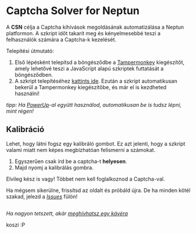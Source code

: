 # Captcha Solver for Neptun

A **CSN** célja a Captcha kihívások megoldásának automatizálása a Neptun platformon. A szkript időt takarít meg és kényelmesebbé teszi a felhasználók számára a Captcha-k kezelését.

Telepítési útmutató:
1. Első lépésként telepítsd a böngésződbe a [Tampermonkey](https://www.tampermonkey.net/) kiegészítőt, amely lehetővé teszi a JavaScript alapú szkriptek futtatását a böngésződben.
2. A szkript telepítéséhez [kattints ide](https://github.com/LetsUpdate/CSN/releases/latest/download/CSN.user.js). Ezután a szkript automatikusan bekerül a Tampermonkey kiegészítőbe, és már el is kezdheted használni!

*tipp: Ha [PowerUp](https://github.com/solymosi/npu)-al együtt használod, automatikusan be is tudsz lépni, mint régen!*

## Kalibráció
Lehet, hogy látni fogsz egy kalibráló gombot. Ez azt jelenti, hogy a szkript valami miatt nem képes megbízhatóan felismerni a számokat.
1. Egyszerűen csak írd be a captcha-t **helyesen**.
2. Majd nyomj a kalibrálás gombra.

Elvileg kész is vagy! Többet nem kell foglalkoznod a Captcha-val.

Ha mégsem sikerülne, frissítsd az oldalt és próbáld újra. De ha minden kötél szakad, jelezd a [*Issues*](https://github.com/LetsUpdate/CSN/issues) fülön!

##
*Ha nagyon tetszett, akár [meghívhatsz egy kávéra](https://ko-fi.com/red_official)*

koszi :P